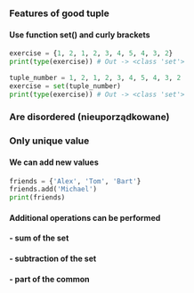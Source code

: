 ### Features of good tuple

#### Use function set() and curly brackets

```python
exercise = {1, 2, 1, 2, 3, 4, 5, 4, 3, 2} 
print(type(exercise)) # Out -> <class 'set'>

tuple_number = 1, 2, 1, 2, 3, 4, 5, 4, 3, 2
exercise = set(tuple_number)
print(type(exercise)) # Out -> <class 'set'>
```
### Are disordered (nieuporządkowane)
### Only unique value

#### We can add new values
```python
friends = {'Alex', 'Tom', 'Bart'}
friends.add('Michael')
print(friends)
```


#### Additional operations can be performed
#### - sum of the set
#### - subtraction of the set
#### - part of the common